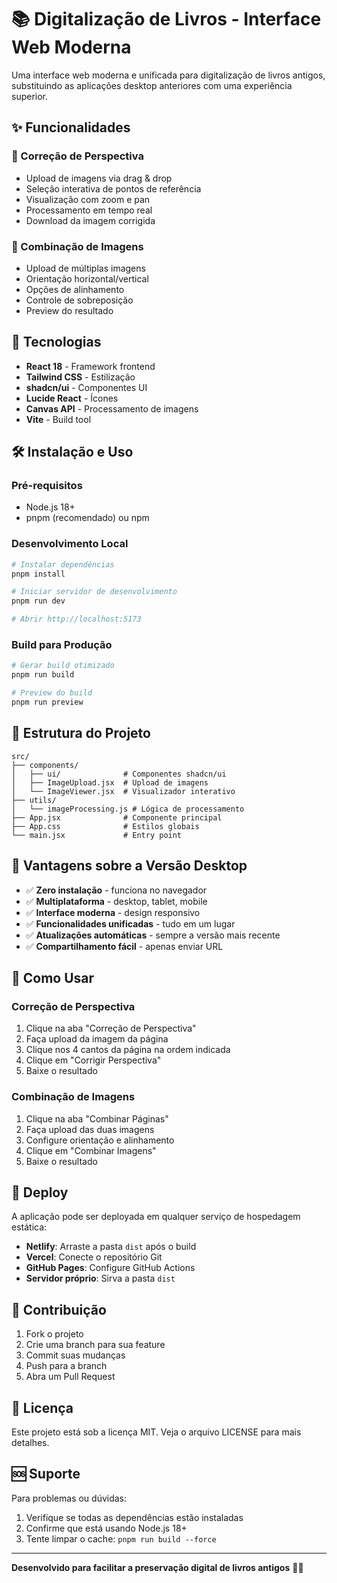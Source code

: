 # 📚 Digitalização de Livros - Interface Web Moderna

Uma interface web moderna e unificada para digitalização de livros antigos, substituindo as aplicações desktop anteriores com uma experiência superior.

## ✨ Funcionalidades

### 🔧 Correção de Perspectiva
- Upload de imagens via drag & drop
- Seleção interativa de pontos de referência
- Visualização com zoom e pan
- Processamento em tempo real
- Download da imagem corrigida

### 🔗 Combinação de Imagens
- Upload de múltiplas imagens
- Orientação horizontal/vertical
- Opções de alinhamento
- Controle de sobreposição
- Preview do resultado

## 🚀 Tecnologias

- **React 18** - Framework frontend
- **Tailwind CSS** - Estilização
- **shadcn/ui** - Componentes UI
- **Lucide React** - Ícones
- **Canvas API** - Processamento de imagens
- **Vite** - Build tool

## 🛠 Instalação e Uso

### Pré-requisitos
- Node.js 18+
- pnpm (recomendado) ou npm

### Desenvolvimento Local
```bash
# Instalar dependências
pnpm install

# Iniciar servidor de desenvolvimento
pnpm run dev

# Abrir http://localhost:5173
```

### Build para Produção
```bash
# Gerar build otimizado
pnpm run build

# Preview do build
pnpm run preview
```

## 📁 Estrutura do Projeto

```
src/
├── components/
│   ├── ui/              # Componentes shadcn/ui
│   ├── ImageUpload.jsx  # Upload de imagens
│   └── ImageViewer.jsx  # Visualizador interativo
├── utils/
│   └── imageProcessing.js # Lógica de processamento
├── App.jsx              # Componente principal
├── App.css              # Estilos globais
└── main.jsx             # Entry point
```

## 🎯 Vantagens sobre a Versão Desktop

- ✅ **Zero instalação** - funciona no navegador
- ✅ **Multiplataforma** - desktop, tablet, mobile
- ✅ **Interface moderna** - design responsivo
- ✅ **Funcionalidades unificadas** - tudo em um lugar
- ✅ **Atualizações automáticas** - sempre a versão mais recente
- ✅ **Compartilhamento fácil** - apenas enviar URL

## 🔧 Como Usar

### Correção de Perspectiva
1. Clique na aba "Correção de Perspectiva"
2. Faça upload da imagem da página
3. Clique nos 4 cantos da página na ordem indicada
4. Clique em "Corrigir Perspectiva"
5. Baixe o resultado

### Combinação de Imagens
1. Clique na aba "Combinar Páginas"
2. Faça upload das duas imagens
3. Configure orientação e alinhamento
4. Clique em "Combinar Imagens"
5. Baixe o resultado

## 🚀 Deploy

A aplicação pode ser deployada em qualquer serviço de hospedagem estática:

- **Netlify**: Arraste a pasta `dist` após o build
- **Vercel**: Conecte o repositório Git
- **GitHub Pages**: Configure GitHub Actions
- **Servidor próprio**: Sirva a pasta `dist`

## 🤝 Contribuição

1. Fork o projeto
2. Crie uma branch para sua feature
3. Commit suas mudanças
4. Push para a branch
5. Abra um Pull Request

## 📄 Licença

Este projeto está sob a licença MIT. Veja o arquivo LICENSE para mais detalhes.

## 🆘 Suporte

Para problemas ou dúvidas:
1. Verifique se todas as dependências estão instaladas
2. Confirme que está usando Node.js 18+
3. Tente limpar o cache: `pnpm run build --force`

---

**Desenvolvido para facilitar a preservação digital de livros antigos** 📖✨

